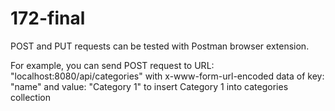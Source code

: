 # 172-final

POST and PUT requests can be tested with Postman browser extension.

For example, you can send POST request to URL: "localhost:8080/api/categories" with x-www-form-url-encoded data of key: "name" and value: "Category 1" to insert Category 1 into categories collection
